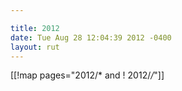 ```yaml
---

title: 2012
date: Tue Aug 28 12:04:39 2012 -0400
layout: rut
---
```


[[!map pages="2012/* and ! 2012/*/*"]]
